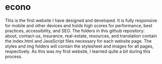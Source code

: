 # econo
This is the first website I have designed and developed.
It is fully responsive for mobile and other devices and holds high scores for performance, best practices, accessibility, and SEO.
The folders in this github repository: about, contact-us, insurance, real-estate, resources, and translation contain the index.html and JavaScript files necessary for each website page. The styles and img folders will contain the stylesheet and images for all pages, respectively. 
As this was my first website, I learned quite a bit during this process. 
